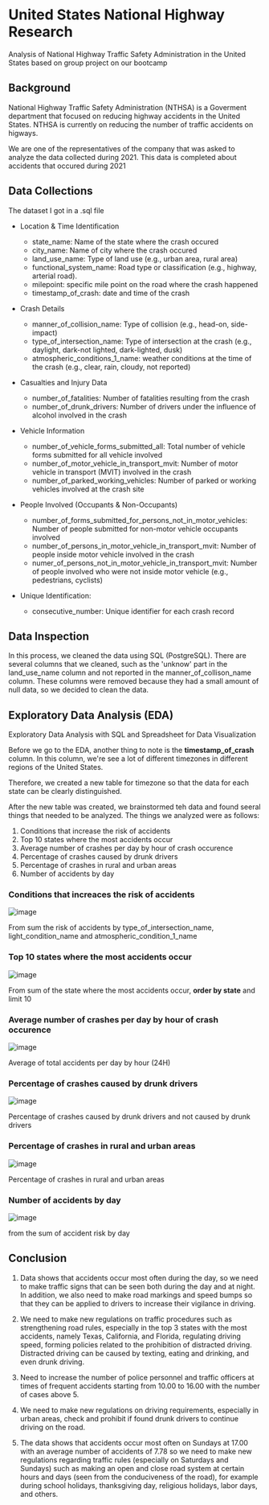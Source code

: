 # **United States National Highway Research**

Analysis of National Highway Traffic Safety Administration in the United States based on group project on our bootcamp

## **Background**

National Highway Traffic Safety Administration (NTHSA) is a Goverment department that focused on reducing highway accidents in the United States. NTHSA is currently on reducing the number of traffic accidents on higways.

We are one of the representatives of the company that was asked to analyze the data collected during 2021. This data is completed about accidents that occured during 2021

## **Data Collections**

The dataset I got in a .sql file

- Location & Time Identification
  - state_name: Name of the state where the crash occured
  - city_name: Name of city where the crash occured
  - land_use_name: Type of land use (e.g., urban area, rural area)
  - functional_system_name: Road type or classification (e.g., highway, arterial      road).
  - milepoint: specific mile point on the road where the crash happened
  - timestamp_of_crash: date and time of the crash

- Crash Details
  - manner_of_collision_name: Type of collision (e.g., head-on, side-impact)
  - type_of_intersection_name: Type of intersection at the crash (e.g., daylight,     dark-not lighted, dark-lighted, dusk)
  - atmospheric_conditions_1_name: weather conditions at the time of the crash        (e.g., clear, rain, cloudy, not reported)
    
- Casualties and Injury Data 
  - number_of_fatalities: Number of fatalities resulting from the crash
  - number_of_drunk_drivers: Number of drivers under the influence of alcohol         involved in the crash

- Vehicle Information
  - number_of_vehicle_forms_submitted_all: Total number of vehicle forms 
    submitted for all vehicle involved
  - number_of_motor_vehicle_in_transport_mvit: Number of motor vehicle in             transport (MVIT) involved in the crash
  - number_of_parked_working_vehicles: Number of parked or working vehicles           involved at the crash site

- People Involved (Occupants & Non-Occupants)
  - number_of_forms_submitted_for_persons_not_in_motor_vehicles: Number of people     submitted for non-motor vehicle occupants involved
  - number_of_persons_in_motor_vehicle_in_transport_mvit: Number of people inside     motor vehicle involved in the crash
  - numer_of_persons_not_in_motor_vehicle_in_transport_mvit: Number of people         involved who were not inside motor vehicle (e.g., pedestrians, cyclists)

- Unique Identification:
  - consecutive_number: Unique identifier for each crash record

## **Data Inspection**

In this process, we cleaned the data using SQL (PostgreSQL). There are several columns that we cleaned, such as the 'unknow' part in the land_use_name column and not reported in the manner_of_collison_name column. 
These columns were removed because they had a small amount of null data, so we decided to clean the data.

## **Exploratory Data Analysis (EDA)**
Exploratory Data Analysis with SQL and Spreadsheet for Data Visualization

Before we go to the EDA, another thing to note is the **timestamp_of_crash** column. In this column, we're see a lot of different timezones in different regions of the United States. 

Therefore, we created a new table for timezone so that the data for each state can be clearly distinguished. 

After the new table was created, we brainstormed teh data and found seeral things that needed to be analyzed. The things we analyzed were as follows:

1. Conditions that increase the risk of accidents
2. Top 10 states where the most accidents occur
3. Average number of crashes per day by hour of crash occurence
4. Percentage of crashes caused by drunk drivers
5. Percentage of crashes in rural and urban areas
6. Number of accidents by day

### **Conditions that increaces the risk of accidents**
![image](https://github.com/user-attachments/assets/21f41b73-9ade-42f3-81de-63c83db6328f)

From sum the risk of accidents by type_of_intersection_name, light_condition_name and atmospheric_condition_1_name 

### **Top 10 states where the most accidents occur**
![image](https://github.com/user-attachments/assets/436ef993-1e2a-440b-a9e7-3168fb0a97db)

From sum of the state where the most accidents occur, **order by state** and limit 10

### **Average number of crashes per day by hour of crash occurence**

![image](https://github.com/user-attachments/assets/f51fba91-2cfd-4737-8812-ddec3738993b)

Average of total accidents per day by hour (24H)

### **Percentage of crashes caused by drunk drivers**

![image](https://github.com/user-attachments/assets/20a4219c-5c57-4bab-bfff-67ae8507c495)

Percentage of crashes caused by drunk drivers and not caused by drunk drivers

### **Percentage of crashes in rural and urban areas**

![image](https://github.com/user-attachments/assets/0aae5343-cf2e-4530-9c53-1137558f8565)

Percentage of crashes in rural and urban areas

### **Number of accidents by day**

![image](https://github.com/user-attachments/assets/5ea4b1aa-737c-42b4-9b61-b11e82881b48)

from the sum of accident risk by day

## **Conclusion**
1. Data shows that accidents occur most often during the day, so we need to make traffic signs that can be seen both during the day and at night. In addition, we also need to make road markings and speed bumps so that they can be applied to drivers to increase their vigilance in driving.
   
2. We need to make new regulations on traffic procedures such as strengthening road rules, especially in the top 3 states with the most accidents, namely Texas, California, and Florida, regulating driving speed, forming policies related to the prohibition of distracted driving. Distracted driving can be caused by texting, eating and drinking, and even drunk driving.

3. Need to increase the number of police personnel and traffic officers at times of frequent accidents starting from 10.00 to 16.00 with the number of cases above 5.

4. We need to make new regulations on driving requirements, especially in urban areas, check and prohibit if found drunk drivers to continue driving on the road.

5. The data shows that accidents occur most often on Sundays at 17.00 with an average number of accidents of 7.78 so we need to make new regulations regarding traffic rules (especially on Saturdays and Sundays) such as making an open and close road system at certain hours and days (seen from the conduciveness of the road), for example during school holidays, thanksgiving day, religious holidays, labor days, and others.

